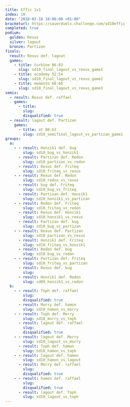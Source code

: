 ```yaml
---
title: Effic 1v1
index: 10
date: "2018-02-18 18:00:00 +01:00"
bracketurl: https://sauerduels.challonge.com/sd10effic
completed: true
podium:
  golden: Rexus
  silver: lagout
  bronze: Partizan
finals:
  result: Rexus def. lagout
  games:
    - title: turbine 86:83
      slug: sd10_final_lagout_vs_rexus_game1
    - title: academy 52:54
      slug: sd10_final_lagout_vs_rexus_game2
    - title: memento 68:66
      slug: sd10_final_lagout_vs_rexus_game3
semis:
  - result: Rexus def. raffael
    games:
      - title:
        slug:
        disqualified: true
  - result: lagout def. Partizan
    games:
      - title: ot 80:63
        slug: sd10_semifinal_lagout_vs_partizan_game1
groups:
  a:
    - - result: Honzik1 def. bug
        slug: sd10_bug_vs_honzik1
      - result: Partizan def. Redon
        slug: sd10_partizan_vs_redon
      - result: Rexus def. Friteq
        slug: sd10_friteq_vs_rexus
    - - result: Rexus def. Redon
        slug: sd10_redon_vs_rexus
      - result: bug def. Friteq
        slug: sd10_bug_vs_friteq
      - result: Partizan def. Honzik1
        slug: sd10_honzik1_vs_partizan
    - - result: Redon def. Friteq
        slug: sd10_friteq_vs_redon
      - result: Rexus def. Honzik1
        slug: sd10_honzik1_vs_rexus
      - result: Partizan def. bug
        slug: sd10_bug_vs_partizan
    - - result: Rexus def. Partizan
        slug: sd10_partizan_vs_rexus
      - result: Honzik1 def. Friteq
        slug: sd10_friteq_vs_honzik1
      - result: Redon def. bug
        slug: sd10_bug_vs_redon
    - - result: Partizan def. Friteq
        slug: sd10_friteq_vs_partizan
      - result: Rexus def. bug
        slug:
      - result: Honzik1 def. Redon
        slug: sd09_honzik1_vs_redon
  b:
    - - result: Toph def. raffael
        slug:
        disqualified: true
      - result: Morry def. hamon
        slug: sd10_hamon_vs_morry
    - - result: Toph def. Morry
        slug: sd10_morry_vs_toph
      - result: lagout def. raffael
        slug:
        disqualified: true
    - - result: lagout def. Morry
        slug: sd10_lagout_vs_morry
      - result: Toph def. hamon
        slug: sd10_hamon_vs_toph
    - - result: lagout def. hamon
        slug: sd10_hamon_vs_lagout
      - result: Morry def. raffael
        slug:
        disqualified: true
    - - result: hamon def. raffael
        slug:
        disqualified: true
      - result: lagout def. Toph
        slug: sd10_lagout_vs_toph
---
```

